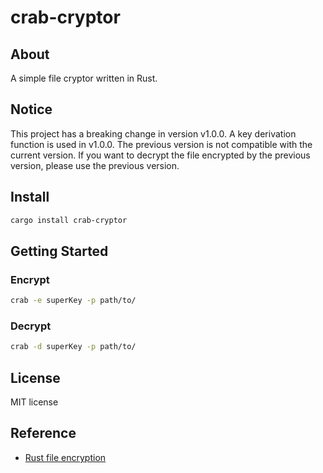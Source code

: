 # crab-cryptor

## About

A simple file cryptor written in Rust.

## Notice

This project has a breaking change in version v1.0.0.
A key derivation function is used in v1.0.0.
The previous version is not compatible with the current version.
If you want to decrypt the file encrypted by the previous version, please use the previous version.

## Install

```bash
cargo install crab-cryptor
```

## Getting Started

### Encrypt

```bash
crab -e superKey -p path/to/
```

### Decrypt

```bash
crab -d superKey -p path/to/
```

## License

MIT license

## Reference

- [Rust file encryption](https://kerkour.com/rust-file-encryption)
